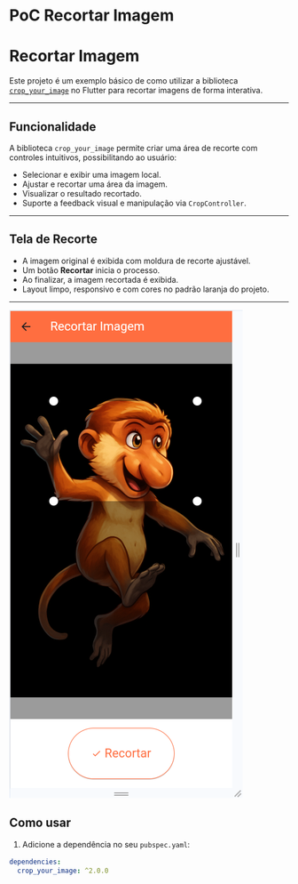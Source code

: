 # PoC Recortar Imagem

# Recortar Imagem

Este projeto é um exemplo básico de como utilizar a biblioteca [`crop_your_image`](https://pub.dev/packages/crop_your_image) no Flutter para recortar imagens de forma interativa.

---

## Funcionalidade

A biblioteca `crop_your_image` permite criar uma área de recorte com controles intuitivos, possibilitando ao usuário:

- Selecionar e exibir uma imagem local.
- Ajustar e recortar uma área da imagem.
- Visualizar o resultado recortado.
- Suporte a feedback visual e manipulação via `CropController`.

---

## Tela de Recorte

- A imagem original é exibida com moldura de recorte ajustável.
- Um botão **Recortar** inicia o processo.
- Ao finalizar, a imagem recortada é exibida.
- Layout limpo, responsivo e com cores no padrão laranja do projeto.

---

![alt text](https://github.com/andersonmatte/poc_recortar_imagens/blob/master/assets/prints/printtela.png)

## Como usar

1. Adicione a dependência no seu `pubspec.yaml`:

```yaml
dependencies:
  crop_your_image: ^2.0.0
